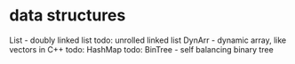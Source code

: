 # data structures

List - doubly linked list
todo: unrolled linked list
DynArr - dynamic array, like vectors in C++
todo: HashMap
todo: BinTree - self balancing binary tree
